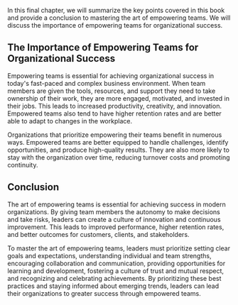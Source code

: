 
In this final chapter, we will summarize the key points covered in this book and provide a conclusion to mastering the art of empowering teams. We will discuss the importance of empowering teams for organizational success.

The Importance of Empowering Teams for Organizational Success
-------------------------------------------------------------

Empowering teams is essential for achieving organizational success in today's fast-paced and complex business environment. When team members are given the tools, resources, and support they need to take ownership of their work, they are more engaged, motivated, and invested in their jobs. This leads to increased productivity, creativity, and innovation. Empowered teams also tend to have higher retention rates and are better able to adapt to changes in the workplace.

Organizations that prioritize empowering their teams benefit in numerous ways. Empowered teams are better equipped to handle challenges, identify opportunities, and produce high-quality results. They are also more likely to stay with the organization over time, reducing turnover costs and promoting continuity.

Conclusion
----------

The art of empowering teams is essential for achieving success in modern organizations. By giving team members the autonomy to make decisions and take risks, leaders can create a culture of innovation and continuous improvement. This leads to improved performance, higher retention rates, and better outcomes for customers, clients, and stakeholders.

To master the art of empowering teams, leaders must prioritize setting clear goals and expectations, understanding individual and team strengths, encouraging collaboration and communication, providing opportunities for learning and development, fostering a culture of trust and mutual respect, and recognizing and celebrating achievements. By prioritizing these best practices and staying informed about emerging trends, leaders can lead their organizations to greater success through empowered teams.

